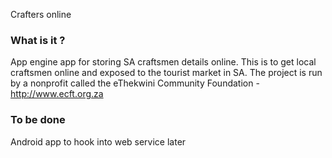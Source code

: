 Crafters online

### What is it ?

App engine app for storing SA craftsmen details online. This is to get local craftsmen online and exposed to the tourist market in SA. The project is run by a nonprofit called the eThekwini Community Foundation - http://www.ecft.org.za

### To be done

Android app to hook into web service later

